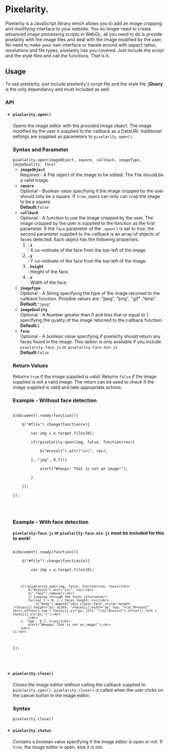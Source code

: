 <h1>Pixelarity.</h1>

<p>
Pixelarity is a JavaScript library which allows you to add an image cropping and modifying interface to your website. You no longer need to create advanced image processing scripts in WebGL; all you need to do is provide pixelarity with the image files and deal with the image modified by the user. No need to make your own interface or hassle around with aspect ratios, resolutions and file types; pixelarity has you covered. Just include the script and the style files and call the functions. That is it.
</p>

<h2>Usage</h2>
To use pixelarity, just include pixelarity's script file and the style file. <b>jQuery</b> is the only dependancy and must included as well.

<h3>API</h3>

<ul>
<li>
<h4><code>pixelarity.open()</code></h4>
Opens the image editor with the provided image object. The image modified by the user it supplied to the callback as a DataURI. Additional settings are supplied as parameters to <code>pixelarity.open()</code>.

<h3>Syntax and Parameter</h3>
<code>pixelarity.open(imageObject, square, callback, imageType, imageQuality, face)</code>
<ul>
<li>
<b><code>imageObject</code></b><br>
Required - A File object of the image to be edited. The File should be a valid image.
</li><li>
<b><code>square</code></b><br>
Optional - Boolean value specifying if the image cropped by the user should only be a square. If <code>true</code>, users can only can crop the image to be a square.
<br>
<b>Default:</b><code>false</code>
</li><li>
<b><code>callback</code></b><br>
Optional - A function to use the image cropped by the user. The image cropped by the user is supplied to the function as the first parameter. If the <code>face</code> parameter of the <code>.open()</code> is set to true, the second parameter supplied to the callback is an array of objects of faces detected. Each object has the following properties:
<ol>
	<li><code><b>.x</b></code></li>: X co-ordinate of the face from the top-left of the image.
	<li><code><b>.y</b></code></li>: Y co-ordinate of the face from the top-left of the image.
	<li><code><b>.height</b></code></li>: Height of the face.
	<li><code><b>.x</b></code></li>: Width of the face.
</ol>
</li><li>
<b><code>imageType</code></b><br>
Optional - A String specifying the type of the image returned to the callback function. Possible values are: "jpeg", "png", "gif" ,"bmp".
<br>
<b>Default:</b><code>"jpeg"</code>
</li><li>
<b><code>imageQuality</code></b><br>
Optional - A Number greater than 0 and less that or equal to 1 specifying the quality of the image returned to the callback function. 
<br>
<b>Default:</b><code>1</code>
</li><li>
<b><code>face</code></b><br>
Optional - A boolean value specifying if pixelarity should return any faces found in the image. This option is only available if you include <code>pixelarity-face.js</code> or <code>pixelarity-face.min.js</code>
<br>
<b>Default:</b><code>false</code>
</li>
</ul>

<h3>Return Values</h3>
Returns <code>true</code> if the image supplied is valid. Returns <code>false</code> if the image supplied is not a valid image.
The return can be used to check if the image supplied is valid and take appropriate actions.

<h3>Example - Without face detection</h3>


<pre>
<code>
$(document).ready(function(){<br>
	$("#file").change(function(e){<br>
		var img = e.target.files[0];<br>
		if(!pixelarity.open(img, false, function(res){<br>
			$("#result").attr("src", res);<br>
		}, "jpg", 0.7)){<br>
			alert("Whoops! That is not an image!");<br>
		}<br>
	});<br>
});<br>

</code>
</pre>

<h3>Example - With face detection</h3>
<b><code>pixelarity-face.js</code> or <code>pixelarity-face.min.js</code> must be included for this to work!</b>
<pre>
<code>
$(document).ready(function(){<br>
	$("#file").change(function(e){<br>
		var img = e.target.files[0];<br>

		if(!pixelarity.open(img, false, function(res, faces){<br>
			$("#result").attr("src", res);<br>
			$(".face").remove();<br>
			// Looping through the faces returned<br>
			for(var i = 0; i < faces.length; i++){<br>
				$("body").append("<div class='face' style='height: "+faces[i].height+"px; width: "+faces[i].width+"px; top: "+($("#result"<br>).offset().top + faces[i].y)+"px; left: "+($("#result").offset().left + faces[i].x)+"px;'>");<br>
			}<br>
		}, "jpg", 0.7, true)){<br>
			alert("Whoops! That is not an image!");<br>
		}<br>
	});<br>
});<br>
</code>

</pre>


</li>
<li>
<h4><code>pixelarity.close()</code></h4>
Closes the image editior without calling the callback supplied to <code>pixelarity.open()</code>. <code>pixelarity.close()</code> is called when the user clicks on the cancel button in the image editor.

<h3>Syntax</h3>
<code>pixelarity.close()</code>

</li>	
<li>
<h4><code>pixelarity.status</code></h4>
Contains a boolean value specifying if the image editor is open or not. If <code>true</code>, the image editor is open, else it is not.
</li>
</ul>
